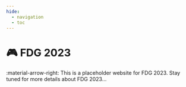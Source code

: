 ```yaml
---
hide:
  - navigation
  - toc
---
```


# &#127918; FDG 2023

:material-arrow-right: This is a placeholder website for FDG 2023. Stay tuned for more details about FDG 2023...
